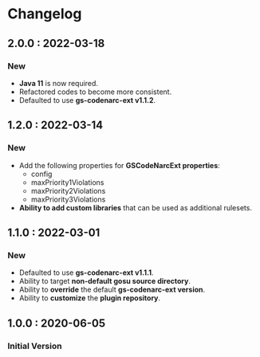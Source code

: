 # Changelog

## 2.0.0 : 2022-03-18

### New

* **Java 11** is now required.
* Refactored codes to become more consistent.
* Defaulted to use **gs-codenarc-ext v1.1.2**.

## 1.2.0 : 2022-03-14

### New

* Add the following properties for **GSCodeNarcExt properties**:
  * config
  * maxPriority1Violations
  * maxPriority2Violations
  * maxPriority3Violations
* **Ability to add custom libraries** that can be used as additional rulesets.

## 1.1.0 : 2022-03-01

### New

* Defaulted to use **gs-codenarc-ext v1.1.1**.
* Ability to target **non-default gosu source directory**.
* Ability to **override** the default **gs-codenarc-ext version**.
* Ability to **customize** the **plugin repository**.

## 1.0.0 : 2020-06-05

### Initial Version


